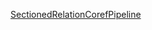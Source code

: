 [SectionedRelationCorefPipeline](https://github.com/Johnsd11/TestRepo/wiki/SectionedRelationCorefPipeline)